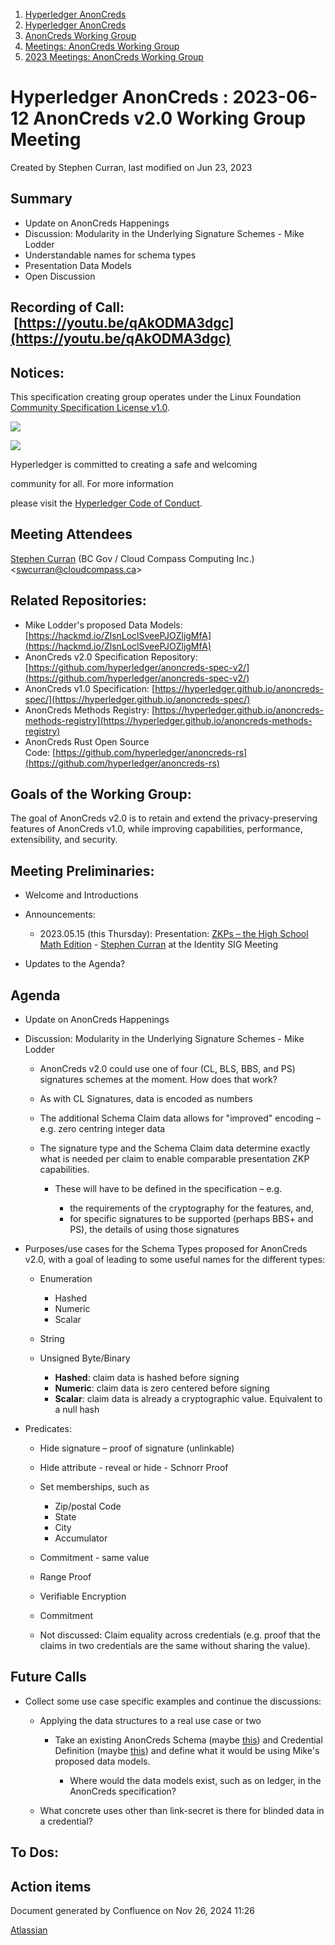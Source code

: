 1. [Hyperledger AnonCreds](index.html)
2. [Hyperledger AnonCreds](Hyperledger-AnonCreds_20283406.html)
3. [AnonCreds Working Group](AnonCreds-Working-Group_20291468.html)
4. [Meetings: AnonCreds Working Group](20291486.html)
5. [2023 Meetings: AnonCreds Working Group](20295076.html)

# Hyperledger AnonCreds : 2023-06-12 AnonCreds v2.0 Working Group Meeting

Created by Stephen Curran, last modified on Jun 23, 2023

## Summary

- Update on AnonCreds Happenings
- Discussion: Modularity in the Underlying Signature Schemes - Mike Lodder
- Understandable names for schema types
- Presentation Data Models
- Open Discussion

## Recording of Call:  [https://youtu.be/qAkODMA3dgc](https://youtu.be/qAkODMA3dgc)

## Notices:

This specification creating group operates under the Linux Foundation [Community Specification License v1.0](https://github.com/hyperledger/anoncreds-spec/blob/main/1._Community_Specification_License-v1.md).

![](https://wiki.hyperledger.org/download/attachments/29034696/Antitrustnotice.png?version=1&modificationDate=1581695654000&api=v2)

![](https://wiki.hyperledger.org/download/attachments/2392771/welcome.png?version=2&modificationDate=1572450107000&api=v2)

Hyperledger is committed to creating a safe and welcoming

community for all. For more information

please visit the [Hyperledger Code of Conduct](https://lf-hyperledger.atlassian.net/wiki/spaces/HYP/pages/19595281/Hyperledger+Code+of+Conduct).

## Meeting Attendees

[Stephen Curran](https://lf-hyperledger.atlassian.net/wiki/people/557058:d676f135-ecd6-465b-b7eb-f87976bf4569?ref=confluence) (BC Gov / Cloud Compass Computing Inc.) &lt;swcurran@cloudcompass.ca&gt;

## Related Repositories:

- Mike Lodder's proposed Data Models: [https://hackmd.io/ZlsnLoclSveePJOZljgMfA](https://hackmd.io/ZlsnLoclSveePJOZljgMfA)
- AnonCreds v2.0 Specification Repository: [https://github.com/hyperledger/anoncreds-spec-v2/](https://github.com/hyperledger/anoncreds-spec-v2/)
- AnonCreds v1.0 Specification: [https://hyperledger.github.io/anoncreds-spec/](https://hyperledger.github.io/anoncreds-spec/)
- AnonCreds Methods Registry: [https://hyperledger.github.io/anoncreds-methods-registry](https://hyperledger.github.io/anoncreds-methods-registry)
- AnonCreds Rust Open Source Code: [https://github.com/hyperledger/anoncreds-rs](https://github.com/hyperledger/anoncreds-rs)

## Goals of the Working Group:

The goal of AnonCreds v2.0 is to retain and extend the privacy-preserving features of AnonCreds v1.0, while improving capabilities, performance, extensibility, and security.

## Meeting Preliminaries:

- Welcome and Introductions
- Announcements:
  
  - 2023.05.15 (this Thursday): Presentation: [ZKPs – the High School Math Edition](https://lf-hyperledger.atlassian.net/wiki/display/IWG/2023-06-15%3A+Identity+Special+Interest+Group) - [Stephen Curran](https://lf-hyperledger.atlassian.net/wiki/people/557058:d676f135-ecd6-465b-b7eb-f87976bf4569?ref=confluence) at the Identity SIG Meeting
- Updates to the Agenda?

## Agenda

- Update on AnonCreds Happenings
- Discussion: Modularity in the Underlying Signature Schemes - Mike Lodder
  
  - AnonCreds v2.0 could use one of four (CL, BLS, BBS, and PS) signatures schemes at the moment. How does that work?
  - As with CL Signatures, data is encoded as numbers
  - The additional Schema Claim data allows for "improved" encoding – e.g. zero centring integer data
  - The signature type and the Schema Claim data determine exactly what is needed per claim to enable comparable presentation ZKP capabilities.
    
    - These will have to be defined in the specification – e.g.
      
      - the requirements of the cryptography for the features, and,
      - for specific signatures to be supported (perhaps BBS+ and PS), the details of using those signatures
- Purposes/use cases for the Schema Types proposed for AnonCreds v2.0, with a goal of leading to some useful names for the different types:
  
  - Enumeration
    
    - Hashed
    - Numeric
    - Scalar
  - String
  - Unsigned Byte/Binary
    
    - **Hashed**: claim data is hashed before signing
    - **Numeric**: claim data is zero centered before signing
    - **Scalar**: claim data is already a cryptographic value. Equivalent to a null hash
- Predicates:
  
  - Hide signature – proof of signature (unlinkable)
  - Hide attribute - reveal or hide - Schnorr Proof
  - Set memberships, such as
    
    - Zip/postal Code
    - State
    - City
    - Accumulator
  - Commitment - same value
  - Range Proof
  - Verifiable Encryption
  - Commitment
  - Not discussed: Claim equality across credentials (e.g. proof that the claims in two credentials are the same without sharing the value).

## Future Calls

- Collect some use case specific examples and continue the discussions:
  
  - Applying the data structures to a real use case or two
    
    - Take an existing AnonCreds Schema (maybe [this](https://candyscan.idlab.org/tx/CANDY_PROD/domain/13)) and Credential Definition (maybe [this](https://candyscan.idlab.org/tx/CANDY_PROD/domain/14)) and define what it would be using Mike's proposed data models.
      
      - Where would the data models exist, such as on ledger, in the AnonCreds specification?
  - What concrete uses other than link-secret is there for blinded data in a credential?

## To Dos:

## Action items

Document generated by Confluence on Nov 26, 2024 11:26

[Atlassian](http://www.atlassian.com/)
